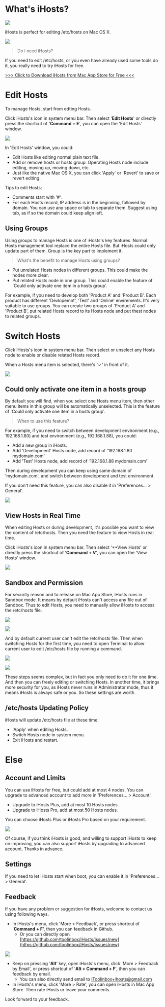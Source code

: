 
# What's iHosts?

![](./images/AppIcon.png)

iHosts is perfect for editing /etc/hosts on Mac OS X.

![](./images/Menu.png)

> Do I need iHosts?

If you need to edit /etc/hosts, or you even have already used some tools do it, you really need to try iHosts for free.

[>>> Click to Download iHosts from Mac App Store for Free <<<](https://itunes.apple.com/app/id1102004240?ls=1&mt=12)

# Edit Hosts

To manage Hosts, start from edting Hosts.

Click iHosts's icon in system menu bar. Then select '**Edit Hosts**' or directly press the shortcut of  '**Command + E**', you can open the 'Edit Hosts' window.

![](./images/EditHosts.png)

In 'Edit Hosts' window, you could:

- Edit Hosts like editing normal plain text file.
- Add or remove hosts or hosts group. Operating Hosts node include editing, moving up, moving down, etc.
- Just like the native Mac OS X, you can click 'Apply' or 'Revert' to save or revert editing.


Tips to edit Hosts:

- Comments start with '#'.
- For each Hosts record, IP address is in the beginning, followed by domain. You can use any space or tab to separate them. Suggest using tab, as if so the domain could keep align left.


## Using Groups

Using groups to manage Hosts is one of iHosts's key features. Normal Hosts management tool replace the entire Hosts file. But iHosts could only update part of them. Group is the key part to implement it.

> What's the benefit to manage Hosts using groups?

- Put unrelated Hosts nodes in different groups. This could make the nodes more clear.
- Put related Hosts node in one group. This could enable the feature of 'Could only activate one item in a hosts group'.

For example, if you need to develop both 'Product A' and 'Product B'. Each product has different 'Devlopemnt', 'Test' and 'Online' envirements. It's very suitable to use groups. You can create two groups of 'Product A' and 'Product B', put related Hosts record to its Hosts node and put thest nodes to related groups.


# Switch Hosts

Click iHosts's icon in system menu bar. Then select or unselect any Hosts node to enable or disable related Hosts record.

When a Hosts menu item is selected, there's '✓' in front of it.

![](./images/Menu.png)

## Could only activate one item in a hosts group

By default you will find, when you select one Hosts menu item, then other menu items in this group will be automatically unselected. This is the feature of 'Could only activate one item in a hosts group'.

> When to use this feature?

For example, if you need to switch between development environment (e.g., 192.168.1.80) and test environment (e.g., 192.168.1.88), you could:

- Add a new group in iHosts.
- Add 'Development' Hosts node, add record of '192.168.1.80 mydomain.com'
- Add 'Test' Hosts node, add record of '192.168.1.88 mydomain.com'

Then during development you can keep using same domain of 'mydomain.com', and switch between development and test environment.

If you don't need this feature, you can also disable it in 'Preferences... > General'.

![](./images/General.png)

## View Hosts in Real Time

When editing Hosts or during development, it's possible you want to view the content of /etc/hosts. Then you need the feature to view Hosts in real time.

Click iHosts's icon in system menu bar. Then select '**View Hosts' or directly press the shortcut of  '**Command + V**', you can open the 'View Hosts' window.

![](./images/ViewHosts.png)

## Sandbox and Permission

For security reason and to release on Mac App Store, iHosts runs in Sandbox mode. It means by default iHosts can't access any file out of Sandbox. Thus to edit Hosts, you need to manually allow iHosts to access the /etc/hosts file.

![](./images/AllowAccessHosts.png)

![](./images/SelectHosts.png)

And by default current user can't edit the /etc/hosts file. Then when switching Hosts for the first time, you need to open Terminal to allow current user to edit /etc/hosts file by running a command.

![](./images/AllowEdit.png)

![](./images/Terminal.png)

These steps seems complex, but in fact you only need to do it for one time. And then you can freely editing or switching Hosts. In another time, it brings more security for you, as iHosts never runs in Administrator mode, thus it means iHosts is always safe or you. So these settings are worth.


## /etc/hosts Updating Policy

iHosts will update /etc/hosts file at these time:

- 'Apply' when editing Hosts.
- Switch Hosts node in system menu.
- Exit iHosts and restart.



# Else

## Account and Limits

You can use iHosts for free, but could add at most 4 nodes. You can upgrade to advanced account to add more in 'Preferences... > Account'.

- Upgrade to iHosts Plus, add at most 10 Hosts nodes.
- Upgrade to iHosts Pro, add at most 50 Hosts nodes.

You can choose iHosts Plus or iHosts Pro based on your requirement.

![](./images/Purchase.png)

Of course, if you think iHosts is good, and willing to support iHosts to keep on improving, you can also support iHosts by upgrading to advanced account. Thanks in advance.

## Settings

If you need to let iHosts start when boot, you can enable it in 'Preferences... > General'.


## Feedback

If you have any problem or suggestion for iHosts, welcome to contact us using following ways.

- In iHosts's menu, click 'More > Feedback', or press shortcut of '**Command + F**', then you can feedback in Github.
  - Or you can directly open [https://github.com/toolinbox/iHosts/issues/new](https://github.com/toolinbox/iHosts/issues/new)

![](./images/MenuFeedback.png)

- Keep on pressing '**Alt**' key, open iHosts's menu, click 'More > Feedback by Email', or press shortcut of '**Alt + Command + F**', then you can feedback by email.
  - You can also directly send email to [iToolinbox+ihosts@gmail.com](mailto:iToolinbox+ihosts@gmail.com)
- In iHosts's menu, click 'More > Rate', you can open iHosts in Mac App Store. Then rate iHosts or leave your comments.

Look forward to your feedback.
